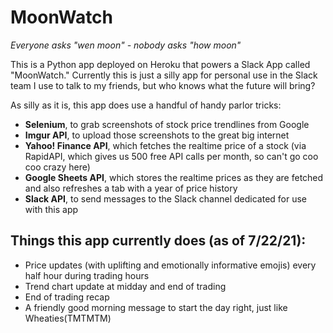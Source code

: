 # MoonWatch
_Everyone asks "wen moon" - nobody asks "how moon"_
 
This is a Python app deployed on Heroku that powers a Slack App called "MoonWatch." Currently this is just a silly app for personal use in the Slack team I use to talk to my friends, but who knows what the future will bring?

As silly as it is, this app does use a handful of handy parlor tricks:

- **Selenium**, to grab screenshots of stock price trendlines from Google
- **Imgur API**, to upload those screenshots to the great big internet
- **Yahoo! Finance API**, which fetches the realtime price of a stock (via RapidAPI, which gives us 500 free API calls per month, so can't go coo coo crazy here)
- **Google Sheets API**, which stores the realtime prices as they are fetched and also refreshes a tab with a year of price history
- **Slack API**, to send messages to the Slack channel dedicated for use with this app


## Things this app currently does (as of 7/22/21):

- Price updates (with uplifting and emotionally informative emojis) every half hour during trading hours
- Trend chart update at midday and end of trading
- End of trading recap
- A friendly good morning message to start the day right, just like Wheaties(TMTMTM)
